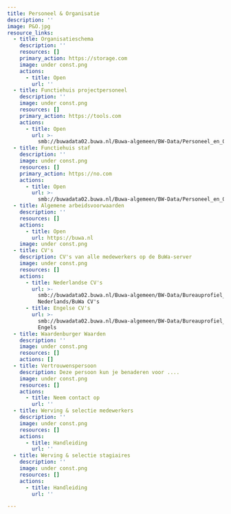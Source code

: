 ```yaml
---
title: Personeel & Organisatie
description: ''
image: P&O.jpg
resource_links:
  - title: Organisatieschema
    description: ''
    resources: []
    primary_action: https://storage.com
    image: under const.png
    actions:
      - title: Open
        url: ''
  - title: Functiehuis projectpersoneel
    description: ''
    image: under const.png
    resources: []
    primary_action: https://tools.com
    actions:
      - title: Open
        url: >-
          smb://buwadata02.buwa.nl/Buwa-algemeen/BW-Data/Personeel_en_Organisatie_Ontwikkeling/Functiehuis/Projectpersoneel/Functiehuis-interactief-Projectpersoneel-v7.pdf
  - title: Functiehuis staf
    description: ''
    image: under const.png
    resources: []
    primary_action: https://no.com
    actions:
      - title: Open
        url: >-
          smb://buwadata02.buwa.nl/Buwa-algemeen/BW-Data/Personeel_en_Organisatie_Ontwikkeling/Functiehuis/Staf/Functiehuis-interactief-STAF_v4.pdf
  - title: Algemene arbeidsvoorwaarden
    description: ''
    resources: []
    actions:
      - title: Open
        url: https://buwa.nl
    image: under const.png
  - title: CV's
    description: CV's van alle medewerkers op de BuWa-server
    image: under const.png
    resources: []
    actions:
      - title: Nederlandse CV's
        url: >-
          smb://buwadata02.buwa.nl/Buwa-algemeen/BW-Data/Bureauprofiel_acquisitieteksten_CVs/CV's
          Nederlands/BuWa CV's
      - title: Engelse CV's
        url: >-
          smb://buwadata02.buwa.nl/Buwa-algemeen/BW-Data/Bureauprofiel_acquisitieteksten_CVs/CV's
          Engels
  - title: Waardenburger Waarden
    description: ''
    image: under const.png
    resources: []
    actions: []
  - title: Vertrouwenspersoon
    description: Deze persoon kun je benaderen voor ....
    image: under const.png
    resources: []
    actions:
      - title: Neem contact op
        url: ''
  - title: Werving & selectie medewerkers
    description: ''
    image: under const.png
    resources: []
    actions:
      - title: Handleiding
        url: ''
  - title: Werving & selectie stagiaires
    description: ''
    image: under const.png
    resources: []
    actions:
      - title: Handleiding
        url: ''

---
```


























